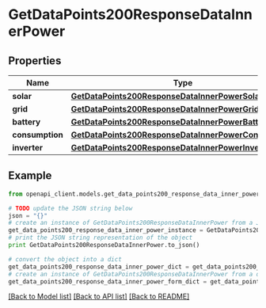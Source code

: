 # GetDataPoints200ResponseDataInnerPower


## Properties
Name | Type | Description | Notes
------------ | ------------- | ------------- | -------------
**solar** | [**GetDataPoints200ResponseDataInnerPowerSolar**](GetDataPoints200ResponseDataInnerPowerSolar.md) |  | [optional] 
**grid** | [**GetDataPoints200ResponseDataInnerPowerGrid**](GetDataPoints200ResponseDataInnerPowerGrid.md) |  | [optional] 
**battery** | [**GetDataPoints200ResponseDataInnerPowerBattery**](GetDataPoints200ResponseDataInnerPowerBattery.md) |  | [optional] 
**consumption** | [**GetDataPoints200ResponseDataInnerPowerConsumption**](GetDataPoints200ResponseDataInnerPowerConsumption.md) |  | [optional] 
**inverter** | [**GetDataPoints200ResponseDataInnerPowerInverter**](GetDataPoints200ResponseDataInnerPowerInverter.md) |  | [optional] 

## Example

```python
from openapi_client.models.get_data_points200_response_data_inner_power import GetDataPoints200ResponseDataInnerPower

# TODO update the JSON string below
json = "{}"
# create an instance of GetDataPoints200ResponseDataInnerPower from a JSON string
get_data_points200_response_data_inner_power_instance = GetDataPoints200ResponseDataInnerPower.from_json(json)
# print the JSON string representation of the object
print GetDataPoints200ResponseDataInnerPower.to_json()

# convert the object into a dict
get_data_points200_response_data_inner_power_dict = get_data_points200_response_data_inner_power_instance.to_dict()
# create an instance of GetDataPoints200ResponseDataInnerPower from a dict
get_data_points200_response_data_inner_power_form_dict = get_data_points200_response_data_inner_power.from_dict(get_data_points200_response_data_inner_power_dict)
```
[[Back to Model list]](../README.md#documentation-for-models) [[Back to API list]](../README.md#documentation-for-api-endpoints) [[Back to README]](../README.md)



